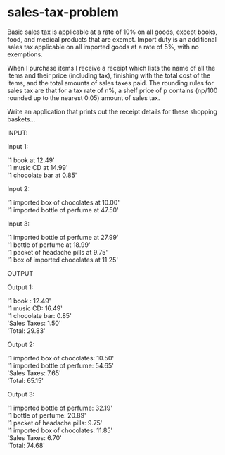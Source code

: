 # sales-tax-problem

Basic sales tax is applicable at a rate of 10% on all goods, except books, food, and medical products that are exempt. Import duty is an additional sales tax applicable on all imported goods at a rate of 5%, with no exemptions.

When I purchase items I receive a receipt which lists the name of all the items and their price (including tax), finishing with the total cost of the items, and the total amounts of sales taxes paid. The rounding rules for sales tax are that for a tax rate of n%, a shelf price of p contains (np/100 rounded up to the nearest 0.05) amount of sales tax.

Write an application that prints out the receipt details for these shopping baskets...

INPUT:

Input 1:

'1 book at 12.49' <br/>
'1 music CD at 14.99'<br/>
'1 chocolate bar at 0.85'<br/>

Input 2:

'1 imported box of chocolates at 10.00'<br/>
'1 imported bottle of perfume at 47.50'<br/>

Input 3:

'1 imported bottle of perfume at 27.99'<br/>
'1 bottle of perfume at 18.99'<br/>
'1 packet of headache pills at 9.75'<br/>
'1 box of imported chocolates at 11.25'<br/>

OUTPUT

Output 1:

'1 book : 12.49'<br/>
'1 music CD: 16.49'<br/>
'1 chocolate bar: 0.85'<br/>
'Sales Taxes: 1.50'<br/>
'Total: 29.83'<br/>

Output 2:

'1 imported box of chocolates: 10.50'<br/>
'1 imported bottle of perfume: 54.65'<br/>
'Sales Taxes: 7.65'<br/>
'Total: 65.15'<br/>

Output 3:

'1 imported bottle of perfume: 32.19'<br/>
'1 bottle of perfume: 20.89'<br/>
'1 packet of headache pills: 9.75'<br/>
'1 imported box of chocolates: 11.85'<br/>
'Sales Taxes: 6.70'<br/>
'Total: 74.68'<br/>

